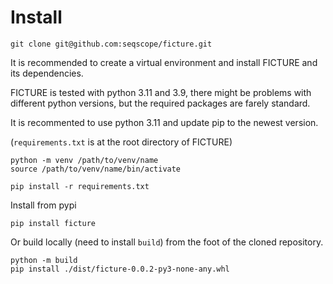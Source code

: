 # Install

```
git clone git@github.com:seqscope/ficture.git
```

It is recommended to create a virtual environment and install FICTURE and its dependencies.

FICTURE is tested with python 3.11 and 3.9, there might be problems with different python versions, but the required packages are farely standard.

It is recommented to use python 3.11 and update pip to the newest version.

(`requirements.txt` is at the root directory of FICTURE)

```
python -m venv /path/to/venv/name
source /path/to/venv/name/bin/activate

pip install -r requirements.txt
```

Install from pypi
```
pip install ficture
```

Or build locally (need to install `build`) from the foot of the cloned repository.
```
python -m build
pip install ./dist/ficture-0.0.2-py3-none-any.whl
```
